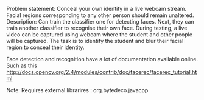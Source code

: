Problem statement: Conceal your own identity in a live webcam stream. Facial regions corresponding to any other person should remain unaltered.
Description:
Can train the classifier one for detecting faces. Next, they can train another classifier to recognise their own face. During testing, a live video can be captured using webcam where the student and other people will be captured. The task is to identify the student and blur their facial region to conceal their identity.

Face detection and recognition have a lot of documentation available online. Such as this
http://docs.opencv.org/2.4/modules/contrib/doc/facerec/facerec_tutorial.html

Note: Requires external librarires : org.bytedeco.javacpp

